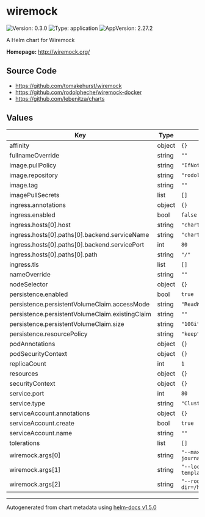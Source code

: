 # wiremock

![Version: 0.3.0](https://img.shields.io/badge/Version-0.3.0-informational?style=flat-square) ![Type: application](https://img.shields.io/badge/Type-application-informational?style=flat-square) ![AppVersion: 2.27.2](https://img.shields.io/badge/AppVersion-2.27.2-informational?style=flat-square)

A Helm chart for Wiremock

**Homepage:** <http://wiremock.org/>

## Source Code

- <https://github.com/tomakehurst/wiremock>
- <https://github.com/rodolpheche/wiremock-docker>
- <https://github.com/lebenitza/charts>

## Values

| Key                                             | Type   | Default                         | Description |
| ----------------------------------------------- | ------ | ------------------------------- | ----------- |
| affinity                                        | object | `{}`                            |             |
| fullnameOverride                                | string | `""`                            |             |
| image.pullPolicy                                | string | `"IfNotPresent"`                |             |
| image.repository                                | string | `"rodolpheche/wiremock"`        |             |
| image.tag                                       | string | `""`                            |             |
| imagePullSecrets                                | list   | `[]`                            |             |
| ingress.annotations                             | object | `{}`                            |             |
| ingress.enabled                                 | bool   | `false`                         |             |
| ingress.hosts[0].host                           | string | `"chart-example.local"`         |             |
| ingress.hosts[0].paths[0].backend.serviceName   | string | `"chart-example.local"`         |             |
| ingress.hosts[0].paths[0].backend.servicePort   | int    | `80`                            |             |
| ingress.hosts[0].paths[0].path                  | string | `"/"`                           |             |
| ingress.tls                                     | list   | `[]`                            |             |
| nameOverride                                    | string | `""`                            |             |
| nodeSelector                                    | object | `{}`                            |             |
| persistence.enabled                             | bool   | `true`                          |             |
| persistence.persistentVolumeClaim.accessMode    | string | `"ReadWriteOnce"`               |             |
| persistence.persistentVolumeClaim.existingClaim | string | `""`                            |             |
| persistence.persistentVolumeClaim.size          | string | `"10Gi"`                        |             |
| persistence.resourcePolicy                      | string | `"keep"`                        |             |
| podAnnotations                                  | object | `{}`                            |             |
| podSecurityContext                              | object | `{}`                            |             |
| replicaCount                                    | int    | `1`                             |             |
| resources                                       | object | `{}`                            |             |
| securityContext                                 | object | `{}`                            |             |
| service.port                                    | int    | `80`                            |             |
| service.type                                    | string | `"ClusterIP"`                   |             |
| serviceAccount.annotations                      | object | `{}`                            |             |
| serviceAccount.create                           | bool   | `true`                          |             |
| serviceAccount.name                             | string | `""`                            |             |
| tolerations                                     | list   | `[]`                            |             |
| wiremock.args[0]                                | string | `"--max-request-journal=1000"`  |             |
| wiremock.args[1]                                | string | `"--local-response-templating"` |             |
| wiremock.args[2]                                | string | `"--root-dir=/home/wiremock"`   |             |

---

Autogenerated from chart metadata using [helm-docs v1.5.0](https://github.com/norwoodj/helm-docs/releases/v1.5.0)
